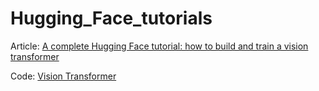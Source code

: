 # Hugging_Face_tutorials

Article: [A complete Hugging Face tutorial: how to build and train a vision transformer](https://theaisummer.com/hugging-face-vit/)

Code: [Vision Transformer](https://github.com/The-AI-Summer/Hugging_Face_tutorials/blob/master/vit.py)

